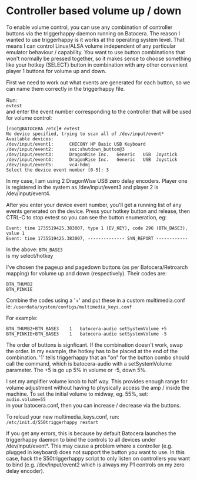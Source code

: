 # Controller based volume up / down

To enable volume control, you can use any combination of controller buttons via the triggerhappy daemon running on Batocera. The reason I wanted to use triggerhappy is it works at the operating system level. That means I can control Linux/ALSA volume independent of any particular emulator behaviour / capability.  You want to use button combinations that won't normally be pressed together, so it makes sense to choose something like your hotkey (SELECT) button in combination with any other convenient player 1 buttons for volume up and down.  

First we need to work out what events are generated for each button, so we can name them correctly in the triggerhappy file.  

Run:  
`evtest`  
and enter the event number corresponding to the controller that will be used for volume control:  
```
[root@BATOCERA /etc]# evtest
No device specified, trying to scan all of /dev/input/event*
Available devices:
/dev/input/event1:      CHICONY HP Basic USB Keyboard
/dev/input/event2:      soc:shutdown_button@3
/dev/input/event3:      DragonRise Inc.   Generic   USB  Joystick
/dev/input/event4:      DragonRise Inc.   Generic   USB  Joystick
/dev/input/event5:      vc4-hdmi
Select the device event number [0-5]: 3
```

In my case, I am using 2 DragonWise USB zero delay encoders. Player one is registered in the system as /dev/input/event3 and player 2 is /dev/input/event4.  

After you enter your device event number, you'll get a running list of any events generated on the device.  Press your hotkey button and release, then CTRL-C to stop evtest so you can see the button enumeration, eg:
```
Event: time 1735519425.383007, type 1 (EV_KEY), code 296 (BTN_BASE3), value 1
Event: time 1735519425.383007, -------------- SYN_REPORT ------------
```
In the above:
`BTN_BASE3`  
is my select/hotkey

I've chosen the pageup and pagedown buttons (as per Batocera/Retroarch mapping) for volume up and down (respectively).  Their codes are:
```
BTN_THUMB2
BTN_PINKIE
```
Combine the codes using a '+' and put these in a custom multimedia.conf ie:
`/userdata/system/configs/multimedia_keys.conf`  

For example:
```
BTN_THUMB2+BTN_BASE3	1	batocera-audio setSystemVolume +5
BTN_PINKIE+BTN_BASE3	1	batocera-audio setSystemVolume -5
```
The order of buttons is signficant. If the combination doesn't work, swap the order.  In my example, the hotkey has to be placed at the end of the combination.  '1' tells triggerhappy that an "on" for the button combo should call the command, which is batocera-audio with a setSystemVolume parameter.  The +5 is go up 5% in volume or -5, down 5%.

I set my amplifier volume knob to half way. This provides enough range for volume adjustment without having to physically access the amp / inside the machine.  To set the initial volume to midway, eg. 55%, set:  
`audio.volume=55`  
in your batocera.conf, then you can increase / decrease via the buttons.  

To reload your new multimedia_keys.conf, run:  
`/etc/init.d/S50triggerhappy restart`  

If you get any errors, this is because by default Batocera launches the triggerhappy daemon to bind the controls to all devices under /dev/input/event*.  This may cause a problem where a controller (e.g. plugged in keyboard) does not support the button you want to use.  In this case, hack the S50triggerhappy script to only listen on controllers you want to bind (e.g. /dev/input/event2 which is always my P1 controls on my zero delay encoder). 
